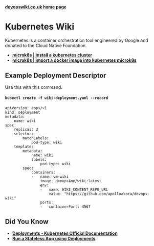 
#### [devopswiki.co.uk home page](/)

# Kubernetes Wiki

Kubernetes is a container orchestration tool engineered by Google and donated to the Cloud Native Foundation.

- **[microk8s | install a kubernetes cluster](/kubernetes/kubernetes-microk8s)**
- **[microk8s | import a docker image into kubernetes microk8s](/kubernetes/microk8s-image-import)**



## Example Deployment Descriptor

Use this with this command.

#### **`kubectl create -f wiki-deployment.yaml --record`**

```
apiVersion: apps/v1
kind: Deployment
metadata:
    name: wiki
spec:
    replicas: 3
    selector:
        matchLabels:
            pod-type: wiki
    template:
        metadata:
            name: wiki
            labels:
                pod-type: wiki
        spec:
            containers:
            -   name: vm-wiki
                image: devops4me/wiki:latest
                env:
                -   name: WIKI_CONTENT_REPO_URL
                    value: "https://github.com/apolloakora/devops-wiki"
                ports:
                -   containerPort: 4567
```


## Did You Know

- **[Deployments - Kubernetes Official Documentation](https://kubernetes.io/docs/concepts/workloads/controllers/deployment/)**
- **[Run a Stateless App using Deployments](https://kubernetes.io/docs/tasks/run-application/run-stateless-application-deployment/)**

